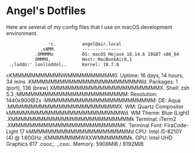# Angel's Dotfiles

Here are several of my config files that I use on macOS development environment.

                    'c.          angel@air.local
                 ,xNMM.          ---------------
               .OMMMMo           OS: macOS Mojave 10.14.6 18G87 x86_64
               OMMM0,            Host: MacBookAir8,1
     .;loddo:' loolloddol;.      Kernel: 18.7.0
   cKMMMMMMMMMMNWMMMMMMMMMM0:    Uptime: 16 days, 14 hours, 34 mins
 .KMMMMMMMMMMMMMMMMMMMMMMMWd.    Packages: 1 (port), 136 (brew)
 XMMMMMMMMMMMMMMMMMMMMMMMX.      Shell: zsh 5.3
;MMMMMMMMMMMMMMMMMMMMMMMM:       Resolution: 1440x900@2x
:MMMMMMMMMMMMMMMMMMMMMMMM:       DE: Aqua
.MMMMMMMMMMMMMMMMMMMMMMMMX.      WM: Quartz Compositor
 kMMMMMMMMMMMMMMMMMMMMMMMMWd.    WM Theme: Blue (Light)
 .XMMMMMMMMMMMMMMMMMMMMMMMMMMk   Terminal: iTerm2
  .XMMMMMMMMMMMMMMMMMMMMMMMMK.   Terminal Font: FiraCode-Light 17
    kMMMMMMMMMMMMMMMMMMMMMMd     CPU: Intel i5-8210Y (4) @ 1.60GHz
     ;KMMMMMMMWXXWMMMMMMMk.      GPU: Intel UHD Graphics 617
       .cooc,.    .,coo:.        Memory: 5908MiB / 8192MiB
